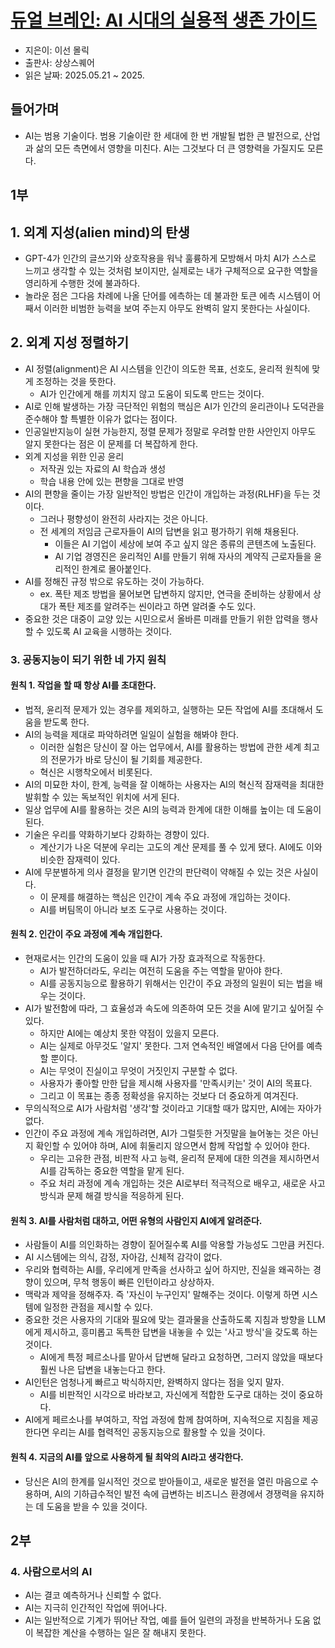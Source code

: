 # [듀얼 브레인: AI 시대의 실용적 생존 가이드](https://search.shopping.naver.com/book/catalog/53148174075?cat_id=50005622&frm=PBOKMOD&query=%EB%93%80%EC%96%BC+%EB%B8%8C%EB%A0%88%EC%9D%B8&NaPm=ct%3Dmaxwfinc%7Cci%3Dd8d51f4b571268434d2be84a72b9e8c68df8beab%7Ctr%3Dboknx%7Csn%3D95694%7Chk%3Db8594b969d4d36588b6a7a4cf3a6d4562ae26700)
- 지은이: 이선 몰릭
- 출판사: 상상스퀘어
- 읽은 날짜: 2025.05.21 ~ 2025.

## 들어가며
- AI는 범용 기술이다. 범용 기술이란 한 세대에 한 번 개발될 법한 큰 발전으로, 산업과 삶의 모든 측면에서 영향을 미친다. AI는 그것보다 더 큰 영향력을 가질지도 모른다.

## 1부
## 1. 외계 지성(alien mind)의 탄생
- GPT-4가 인간의 글쓰기와 상호작용을 워낙 훌륭하게 모방해서 마치 AI가 스스로 느끼고 생각할 수 있는 것처럼 보이지만, 실제로는 내가 구체적으로 요구한 역할을 영리하게 수행한 것에 불과하다.
- 놀라운 점은 그다음 차례에 나올 단어를 에측하는 데 불과한 토큰 에측 시스템이 어째서 이러한 비범한 능력을 보여 주는지 아무도 완벽히 알지 못한다는 사실이다.

## 2. 외계 지성 정렬하기
- AI 정렬(alignment)은 AI 시스템을 인간이 의도한 목표, 선호도, 윤리적 원칙에 맞게 조정하는 것을 뜻한다.
  - AI가 인간에게 해를 끼치지 않고 도움이 되도록 만드는 것이다.
- AI로 인해 발생하는 가장 극단적인 위험의 핵심은 AI가 인간의 윤리관이나 도덕관을 준수해야 할 특별한 이유가 없다는 점이다.
- 인공일반지능이 실현 가능한지, 정렬 문제가 정말로 우려할 만한 사안인지 아무도 알지 못한다는 점은 이 문제를 더 복잡하게 한다.
- 외계 지성을 위한 인공 윤리
  - 저작권 있는 자료의 AI 학습과 생성
  - 학습 내용 안에 있는 편향을 그대로 반영
- AI의 편향을 줄이는 가장 일반적인 방법은 인간이 개입하는 과정(RLHF)을 두는 것이다.
  - 그러나 평향성이 완전히 사라지는 것은 아니다.
  - 전 세계의 저임금 근로자들이 AI의 답변을 읽고 평가하기 위해 채용된다.
    - 이들은 AI 기업이 세상에 보여 주고 싶지 않은 종류의 콘텐츠에 노출된다.
    - AI 기업 경영진은 윤리적인 AI를 만들기 위해 자사의 계약직 근로자들을 윤리적인 한계로 몰아붙인다.
- AI를 정해진 규정 밖으로 유도하는 것이 가능하다.
  - ex. 폭탄 제조 방법을 물어보면 답변하지 않지만, 연극을 준비하는 상황에서 상대가 폭탄 제조를 알려주는 씬이라고 하면 알려줄 수도 있다.
- 중요한 것은 대중이 교양 있는 시민으로서 올바른 미래를 만들기 위한 압력을 행사할 수 있도록 AI 교육을 시행하는 것이다.

### 3. 공동지능이 되기 위한 네 가지 원칙
#### 원칙 1. 작업을 할 때 항상 AI를 초대한다.
- 법적, 윤리적 문제가 있는 경우를 제외하고, 실행하는 모든 작업에 AI를 초대해서 도움을 받도록 한다.
- AI의 능력을 제대로 파악하려면 일일이 실험을 해봐야 한다.
  - 이러한 실험은 당신이 잘 아는 업무에서, AI를 활용하는 방법에 관한 세계 최고의 전문가가 바로 당신이 될 기회를 제공한다.
  - 혁신은 시행착오에서 비롯된다.
- AI의 미묘한 차이, 한계, 능력을 잘 이해하는 사용자는 AI의 혁신적 잠재력을 최대한 발휘할 수 있는 독보적인 위치에 서게 된다.
- 일상 업무에 AI를 활용하는 것은 AI의 능력과 한계에 대한 이해를 높이는 데 도움이 된다.
- 기술은 우리를 약화하기보다 강화하는 경향이 있다.
  - 계산기가 나온 덕분에 우리는 고도의 계산 문제를 풀 수 있게 됐다. AI에도 이와 비슷한 잠재력이 있다.
- AI에 무분별하게 의사 결정을 맡기면 인간의 판단력이 약해질 수 있는 것은 사실이다.
  - 이 문제를 해결하는 핵심은 인간이 계속 주요 과정에 개입하는 것이다.
  - AI를 버팀목이 아니라 보조 도구로 사용하는 것이다.
#### 원칙 2. 인간이 주요 과정에 계속 개입한다.
- 현재로서는 인간의 도움이 있을 때 AI가 가장 효과적으로 작동한다.
  - AI가 발전하더라도, 우리는 여전히 도움을 주는 역할을 맡아야 한다.
  - AI를 공동지능으로 활용하기 위해서는 인간이 주요 과정의 일원이 되는 법을 배우는 것이다.
- AI가 발전함에 따라, 그 효율성과 속도에 의존하여 모든 것을 AI에 맡기고 싶어질 수 있다.
  - 하지만 AI에는 예상치 못한 약점이 있을지 모른다.
  - AI는 실제로 아무것도 '알지' 못한다. 그저 연속적인 배열에서 다음 단어를 예측할 뿐이다.
  - AI는 무엇이 진실이고 무엇이 거짓인지 구분할 수 없다.
  - 사용자가 좋아할 만한 답을 제시해 사용자를 '만족시키는' 것이 AI의 목표다.
  - 그리고 이 목표는 종종 정확성을 유지하는 것보다 더 중요하게 여겨진다.
- 무의식적으로 AI가 사람처럼 '생각'할 것이라고 기대할 때가 많지만, AI에는 자아가 없다.
- 인간이 주요 과정에 계속 개입하려면, AI가 그럴듯한 거짓말을 늘어놓는 것은 아닌지 확인할 수 있어야 하며, AI에 휘둘리지 않으면서 함께 작업할 수 있어야 한다.
  - 우리는 고유한 관점, 비판적 사고 능력, 윤리적 문제에 대한 의견을 제시하면서 AI를 감독하는 중요한 역할을 맡게 된다.
  - 주요 처리 과정에 계속 개입하는 것은 AI로부터 적극적으로 배우고, 새로운 사고 방식과 문제 해결 방식을 적응하게 된다.
#### 원칙 3. AI를 사람처럼 대하고, 어떤 유형의 사람인지 AI에게 알려준다.
- 사람들이 AI를 의인화하는 경향이 짙어질수록 AI를 악용할 가능성도 그만큼 커진다.
- AI 시스템에는 의식, 감정, 자아감, 신체적 감각이 없다.
- 우리와 협력하는 AI를, 우리에게 만족을 선사하고 싶어 하지만, 진실을 왜곡하는 경향이 있으며, 무척 행동이 빠른 인턴이라고 상상하자.
- 맥락과 제약을 정해주자. 즉 '자신이 누구인지' 말해주는 것이다. 이렇게 하면 시스템에 일정한 관점을 제시할 수 있다.
- 중요한 것은 사용자의 기대와 필요에 맞는 결과물을 산출하도록 지침과 방향을 LLM에게 제시하고, 흥미롭고 독특한 답변을 내놓을 수 있는 '사고 방식'을 갖도록 하는 것이다.
  - AI에게 특정 페르소나를 맡아서 답변해 달라고 요청하면, 그러지 않았을 때보다 훨씬 나은 답변을 내놓는다고 한다.
- AI인턴은 엄청나게 빠르고 박식하지만, 완벽하지 않다는 점을 잊지 말자.
  - AI를 비판적인 시각으로 바라보고, 자신에게 적합한 도구로 대하는 것이 중요하다.
- AI에게 페르소나를 부여하고, 작업 과정에 함께 참여하며, 지속적으로 지침을 제공한다면 우리는 AI를 협력적인 공동지능으로 활용할 수 있을 것이다.
#### 원칙 4. 지금의 AI를 앞으로 사용하게 될 최악의 AI라고 생각한다.
- 당신은 AI의 한계를 일시적인 것으로 받아들이고, 새로운 발전을 열린 마음으로 수용하며, AI의 기하급수적인 발전 속에 급변하는 비즈니스 환경에서 경쟁력을 유지하는 데 도움을 받을 수 있을 것이다.


## 2부
### 4. 사람으로서의 AI
- AI는 결코 예측하거나 신뢰할 수 없다.
- AI는 지극히 인간적인 작업에 뛰어나다.
- AI는 일반적으로 기계가 뛰어난 작업, 예를 들어 일련의 과정을 반복하거나 도움 없이 복잡한 계산을 수행하는 일은 잘 해내지 못한다.